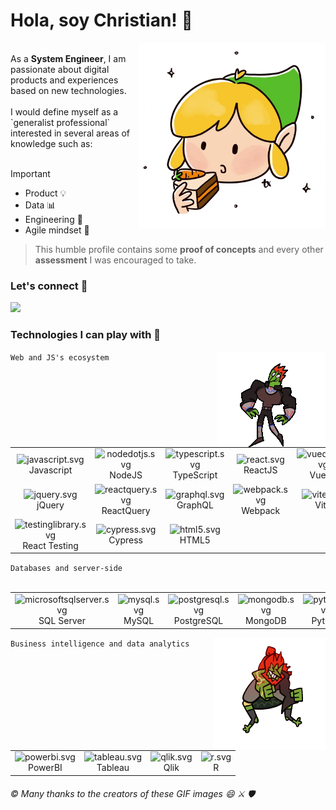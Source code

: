 <h1>Hola, soy Christian! 👋</h1>
<img  align="right" src="https://github.com/christianjtr/christianjtr/blob/main/link.gif" width="300" alt="the-legend-of-zelda-carrotcake-link-zelda">
<br clear="left"/>
As a <strong>System Engineer</strong>, I am passionate about digital products and experiences based on new technologies. 
<br/>
<br/>
I would define myself as a `generalist professional` interested in several areas of knowledge such as:
<br/>
<br/>

> [!IMPORTANT]  
> <ul>
>  <li>Product 💡</li>
>  <li>Data 📊</li>
>  <li>Engineering 👾</li>
>  <li>Agile mindset 💅</li>
> </ul>

> This humble profile contains some <strong>proof of concepts</strong> and every other <strong>assessment</strong> I was encouraged to take.

<h3>Let's connect 👯</h3>
<a href="https://www.linkedin.com/in/christianjtr/" target="_blank" title="@christianjtr">
  <img src="https://www.vectorlogo.zone/logos/linkedin/linkedin-ar21.svg" width="100"/>
</a>
<h3>Technologies I can play with 🔮</h3>
<code>Web and JS's ecosystem</code>
<img  align="right" src="https://github.com/christianjtr/christianjtr/blob/main/ganon.gif" alt="the-legend-of-zelda-ganon">
<br clear="left"/>
<table>
  <tr>
    <td align="center">
      <img width="25" src="https://simpleicons.org/icons/javascript.svg" alt="javascript.svg">
      <br>Javascript
    </td>
    <td align="center">
      <img width="25" src="https://simpleicons.org/icons/nodedotjs.svg" alt="nodedotjs.svg" />
      <br>NodeJS
    </td>
    <td align="center">
      <img width="25" src="https://simpleicons.org/icons/typescript.svg" alt="typescript.svg">
      <br>TypeScript
    </td>
    <td align="center">
      <img width="25" src="https://simpleicons.org/icons/react.svg" alt="react.svg">
      <br>ReactJS
    </td>
    <td align="center">
      <img width="25" src="https://simpleicons.org/icons/vuedotjs.svg" alt="vuedotjs.svg">
      <br>VueJS
    </td>
  </tr>
  <tr>
    <td align="center">
      <img width="25" src="https://simpleicons.org/icons/jquery.svg" alt="jquery.svg">
      <br>jQuery
    </td>
    <td align="center">
      <img width="25" src="https://simpleicons.org/icons/reactquery.svg" alt="reactquery.svg">
      <br>ReactQuery
    </td>
    <td align="center">
      <img width="25" src="https://simpleicons.org/icons/graphql.svg" alt="graphql.svg">
      <br>GraphQL
    </td>
    <td align="center">
      <img width="25" src="https://simpleicons.org/icons/webpack.svg" alt="webpack.svg">
      <br>Webpack
    </td>
    <td align="center">
      <img width="25" src="https://simpleicons.org/icons/vite.svg" alt="vite.svg">
      <br>Vite
    </td>
  </tr>
  <tr>
    <td align="center">
      <img width="25" src="https://simpleicons.org/icons/testinglibrary.svg" alt="testinglibrary.svg">
      <br>React Testing
    </td>
    <td align="center">
      <img width="25" src="https://simpleicons.org/icons/cypress.svg" alt="cypress.svg">
      <br>Cypress
    </td>
    <td align="center">
      <img width="25" src="https://simpleicons.org/icons/html5.svg" alt="html5.svg">
      <br>HTML5
    </td>
  </tr>
</table>
<code>Databases and server-side</code>
<br/>
<br/>
<table>
  <tr>
    <td align="center">
      <img width="25" src="https://simpleicons.org/icons/microsoftsqlserver.svg" alt="microsoftsqlserver.svg">
      <br>SQL Server
    </td>
    <td align="center">
      <img width="25" src="https://simpleicons.org/icons/mysql.svg" alt="mysql.svg">
      <br>MySQL
    </td>
    <td align="center">
      <img width="25" src="https://simpleicons.org/icons/postgresql.svg" alt="postgresql.svg" />
      <br>PostgreSQL
    </td>
    <td align="center">
      <img width="25" src="https://simpleicons.org/icons/mongodb.svg" alt="mongodb.svg">
      <br>MongoDB
    </td>
    <td align="center">
      <img width="25" src="https://simpleicons.org/icons/python.svg" alt="python.svg">
      <br>Python
    </td>
  </tr>
</table>
<code>Business intelligence and data analytics</code>
<img  align="right" src="https://github.com/christianjtr/christianjtr/blob/main/ganondorf.gif" width="180" alt="the-legend-of-zelda-ganondorf">
<br clear="left"/>
<table>
  <tr>
    <td align="center">
      <img width="25" src="https://simpleicons.org/icons/powerbi.svg" alt="powerbi.svg">
      <br>PowerBI
    </td>
    <td align="center">
      <img width="25" src="https://simpleicons.org/icons/tableau.svg" alt="tableau.svg">
      <br>Tableau
    </td>
    <td align="center">
      <img width="25" src="https://simpleicons.org/icons/qlik.svg" alt="qlik.svg">
      <br>Qlik
    </td>
    <td align="center">
      <img width="25" src="https://simpleicons.org/icons/r.svg" alt="r.svg" />
      <br>R
    </td>
  </tr>
</table>
<h6>© Many thanks to the creators of these GIF images 😄 ⚔️ 🛡️</h6>




